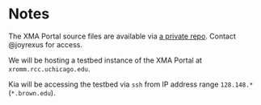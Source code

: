 # Notes

The XMA Portal source files are available via [a private repo](https://github.com/rcc-uchicago/xma-portal).  Contact @joyrexus for access.

We will be hosting a testbed instance of the XMA Portal at `xromm.rcc.uchicago.edu`.

Kia will be accessing the testbed via `ssh` from IP address range `128.148.*` (`*.brown.edu`).
